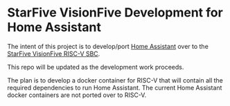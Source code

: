 # StarFive VisionFive Development for Home Assistant

The intent of this project is to develop/port [Home Assistant](homeassistant.io) over to the [StarFive VisionFive RISC-V SBC](https://rvspace.org/en/Product/VisionFive/Technical_Documents/VisionFive_Single_Board_Computer_Quick_Start_Guide).

This repo will be updated as the development work proceeds.

The plan is to develop a docker container for RISC-V that will contain all the required dependencies to run Home Assistant. The current Home Assistant docker containers are not ported over to RISC-V.
